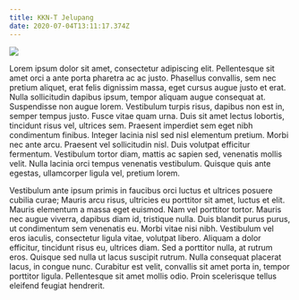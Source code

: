 ```yaml
---
title: KKN-T Jelupang
date: 2020-07-04T13:11:17.374Z
---
```


![](/uploads/jelupang.jpg)

Lorem ipsum dolor sit amet, consectetur adipiscing elit. Pellentesque sit amet orci a ante porta pharetra ac ac justo. Phasellus convallis, sem nec pretium aliquet, erat felis dignissim massa, eget cursus augue justo et erat. Nulla sollicitudin dapibus ipsum, tempor aliquam augue consequat at. Suspendisse non augue lorem. Vestibulum turpis risus, dapibus non est in, semper tempus justo. Fusce vitae quam urna. Duis sit amet lectus lobortis, tincidunt risus vel, ultrices sem. Praesent imperdiet sem eget nibh condimentum finibus. Integer lacinia nisl sed nisl elementum pretium. Morbi nec ante arcu. Praesent vel sollicitudin nisl. Duis volutpat efficitur fermentum. Vestibulum tortor diam, mattis ac sapien sed, venenatis mollis velit. Nulla lacinia orci tempus venenatis vestibulum. Quisque quis ante egestas, ullamcorper ligula vel, pretium lorem.

Vestibulum ante ipsum primis in faucibus orci luctus et ultrices posuere cubilia curae; Mauris arcu risus, ultricies eu porttitor sit amet, luctus et elit. Mauris elementum a massa eget euismod. Nam vel porttitor tortor. Mauris nec augue viverra, dapibus diam id, tristique nulla. Duis blandit purus purus, ut condimentum sem venenatis eu. Morbi vitae nisi nibh. Vestibulum vel eros iaculis, consectetur ligula vitae, volutpat libero. Aliquam a dolor efficitur, tincidunt risus eu, ultrices diam. Sed a porttitor nulla, at rutrum eros. Quisque sed nulla ut lacus suscipit rutrum. Nulla consequat placerat lacus, in congue nunc. Curabitur est velit, convallis sit amet porta in, tempor porttitor ligula. Pellentesque sit amet mollis odio. Proin scelerisque tellus eleifend feugiat hendrerit.
